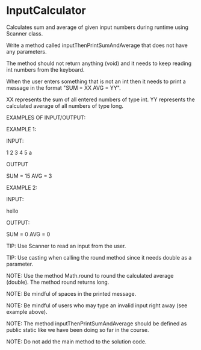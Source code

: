 # InputCalculator
Calculates sum and average of given input numbers during runtime using Scanner class.

Write a method called inputThenPrintSumAndAverage that does not have any parameters.

The method should not return anything (void) and it needs to keep reading int numbers from the keyboard.

When the user enters something that is not an int then it needs to print a message in the format "SUM = XX AVG = YY".

XX represents the sum of all entered numbers of type int.
YY represents the calculated average of all numbers of type long.

EXAMPLES OF INPUT/OUTPUT:

EXAMPLE 1:

INPUT:

1
2
3
4
5
a

OUTPUT

SUM = 15 AVG = 3


EXAMPLE 2:

INPUT:

hello

OUTPUT:

SUM = 0 AVG = 0


TIP: Use Scanner to read an input from the user.

TIP: Use casting when calling the round method since it needs double as a parameter.

NOTE: Use the method Math.round to round the calculated average (double). The method round returns long.

NOTE: Be mindful of spaces in the printed message.

NOTE: Be mindful of users who may type an invalid input right away (see example above).

NOTE: The method inputThenPrintSumAndAverage should be defined as public static like we have been doing so far in the course.

NOTE: Do not add the main method to the solution code.
